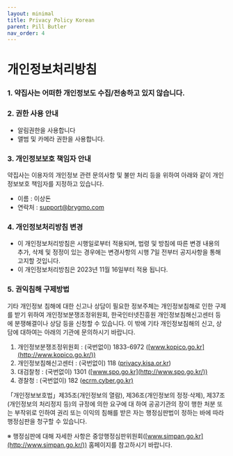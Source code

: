 ```yaml
---
layout: minimal
title: Privacy Policy Korean
parent: Pill Butler
nav_order: 4
---
```


# 개인정보처리방침

### 1. 약집사는 어떠한 개인정보도 수집/전송하고 있지 않습니다.
### 2. 권한 사용 안내

- 알림권한을 사용합니다
- 앨범 및 카메라 권한을 사용합니다.

### 3. 개인정보보호 책임자 안내

약집사는 이용자의 개인정보 관련 문의사항 및 불만 처리 등을 위하여 아래와 같이 개인정보보호 책임자를 지정하고 있습니다. 

- 이름 : 이상돈
- 연락처 : [support@brygmo.com](mailto:support@brygmo.com)

### 4. 개인정보처리방침 변경

- 이 개인정보처리방침은 시행일로부터 적용되며, 법령 및 방침에 따른 변경 내용의 추가, 삭제 및 정정이 있는 경우에는 변경사항의 시행 7일 전부터 공지사항을 통해 고지할 것입니다.
- 이 개인정보처리방침은 2023년 11월 16일부터 적용 됩니다.

### 5. 권익침해 구제방법

기타 개인정보 침해에 대한 신고나 상담이 필요한 정보주체는 개인정보침해로 인한 구제를 받기 위하여 개인정보분쟁조정위원회, 한국인터넷진흥원 개인정보침해신고센터 등에 분쟁해결이나 상담 등을 신청할 수 있습니다. 이 밖에 기타 개인정보침해의 신고, 상담에 대하여는 아래의 기관에 문의하시기 바랍니다.

1. 개인정보분쟁조정위원회 : (국번없이) 1833-6972 ([www.kopico.go.kr](http://www.kopico.go.kr/))
2. 개인정보침해신고센터 : (국번없이) 118 ([privacy.kisa.or.kr](http://privacy.kisa.or.kr))
3. 대검찰청 : (국번없이) 1301 ([www.spo.go.kr](http://www.spo.go.kr/))
4. 경찰청 : (국번없이) 182 ([ecrm.cyber.go.kr)](http://ecrm.cyber.go.kr)

「개인정보보호법」제35조(개인정보의 열람), 제36조(개인정보의 정정·삭제), 제37조(개인정보의 처리정지 등)의 규정에 의한 요구에 대 하여 공공기관의 장이 행한 처분 또는 부작위로 인하여 권리 또는 이익의 침해를 받은 자는 행정심판법이 정하는 바에 따라 행정심판을 청구할 수 있습니다.

※ 행정심판에 대해 자세한 사항은 중앙행정심판위원회([www.simpan.go.kr](http://www.simpan.go.kr/)) 홈페이지를 참고하시기 바랍니다.
